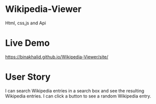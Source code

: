 # Wikipedia-Viewer
Html, css,js and Api

# Live Demo
https://binakhalid.github.io/Wikipedia-Viewer/site/

# User Story
I can search Wikipedia entries in a search box and see the resulting Wikipedia entries.
I can click a button to see a random Wikipedia entry.
